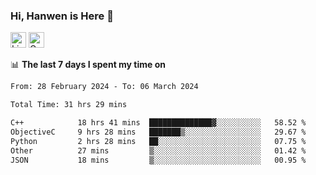 ### Hi, Hanwen is Here 👋
<p>
	<a href="https://www.linkedin.com/in/liu-hanwen/"><img src="https://img.shields.io/badge/@hanwen-0A66C2?style=flat&logo=LinkedIn&logoColor=white" alt="Linkedin"  height="25px"/></a> 
	<a href="https://scholar.google.com/citations?user=HDF0su0AAAAJ"><img src="https://img.shields.io/badge/scholar-4385FE.svg?&style=plastic&logo=google-scholar&logoColor=white" alt="Google Scholar" height="25px"> </a>
</p>

📊 **The last 7 days I spent my time on** 
<!--START_SECTION:waka-->

```txt
From: 28 February 2024 - To: 06 March 2024

Total Time: 31 hrs 29 mins

C++            18 hrs 41 mins  ██████████████▓░░░░░░░░░░   58.52 %
ObjectiveC     9 hrs 28 mins   ███████▒░░░░░░░░░░░░░░░░░   29.67 %
Python         2 hrs 28 mins   ██░░░░░░░░░░░░░░░░░░░░░░░   07.75 %
Other          27 mins         ▒░░░░░░░░░░░░░░░░░░░░░░░░   01.42 %
JSON           18 mins         ▒░░░░░░░░░░░░░░░░░░░░░░░░   00.95 %
```

<!--END_SECTION:waka-->


<!--
**david990917/david990917** is a ✨ _special_ ✨ repository because its `README.md` (this file) appears on your GitHub profile.

Here are some ideas to get you started:

- 🔭 I’m currently working on ...
- 🌱 I’m currently learning ...
- 👯 I’m looking to collaborate on ...
- 🤔 I’m looking for help with ...
- 💬 Ask me about ...
- 📫 How to reach me: ...
- 😄 Pronouns: ...
- ⚡ Fun fact: ...
-->

